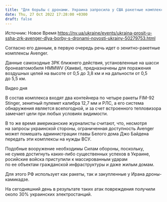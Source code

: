 ```yaml
---
title: "Для борьбы с дронами. Украина запросила у США ракетные комплексы Avenger — Foreign Policy"
date: Thu, 27 Oct 2022 17:28:00 +0300
draft: false
---
```

Источник: Новое Время https://nv.ua/ukraine/events/ukraina-prosit-u-ssha-zrk-avenger-dlya-borby-s-dronami-novosti-ukrainy-50279753.html


 Согласно его данным, в первую очередь речь идет о зенитно-ракетные комплексы Avenger.

Данные самоходные ЗРК ближнего действия, установленные на шасси бронеавтомобиля HMMWV (Хамви), предназначены для поражения воздушных целей на высоте от 0,5 до 3,8 км и на дальности от 0,5 до 5,5 км.

 Видео дня   

В состав комплекса входят два контейнера по четыре ракеты FIM-92 Stinger, зенитный пулемет калибра 12,7 мм и РЛС, а его система обнаружения является всепогодной, и за счет встроенного тепловизора замечает цели при любых условиях видимости.

В то же время американские журналисты считают, что, несмотря на запросы украинской стороны, ограниченная доступность Avenger может помешать администрации главы Белого дома Джо Байдена передать эти комплексы на нужды ВСУ.

Подобные вооружение необходимы Силам обороны, поскольку, не сумев достигнуть каких-либо существенных успехов в Украине, росийские войска приступили к массированным ударам по ее объектам гражданской инфраструктуры и даже жилым домам.

Для этого РФ использует как ракеты, так и закупленные у Ирана дроны-камикадзе.

На сегодняшний день в результате таких атак повреждения получили около 30% украинских электростанций.
